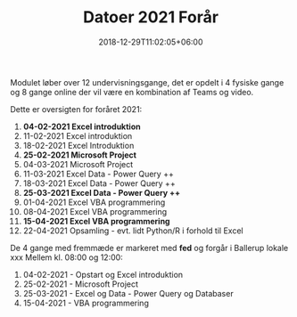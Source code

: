 ﻿---
title: "Datoer 2021 Forår"
date: 2018-12-29T11:02:05+06:00
weight: 2
draft: false
---
Modulet løber over 12 undervisningsgange, det er opdelt i 4 fysiske gange og 8 gange online der vil være en kombination af Teams og video.

Dette er oversigten for foråret 2021:

1. **04-02-2021	Excel introduktion**
2. 11-02-2021		Excel introduktion
3. 18-02-2021		Excel Introduktion
4. **25-02-2021	Microsoft Project**
5. 04-03-2021		Microsoft Project
6. 11-03-2021		Excel Data - Power Query ++
7. 18-03-2021		Excel Data - Power Query ++
8. **25-03-2021	Excel Data - Power Query ++**
9. 01-04-2021		Excel VBA programmering
10. 08-04-2021		Excel VBA programmering
11. **15-04-2021	    Excel VBA programmering**
12. 22-04-2021		Opsamling - evt. lidt Python/R i forhold til Excel

De 4 gange med fremmæde er markeret med **fed** og forgår i Ballerup lokale xxx Mellem kl. 08:00 og 12:00:

1. 04-02-2021 - Opstart og Excel introduktion
2. 25-02-2021 - Microsoft Project
3. 25-03-2021 - Excel og Data - Power Query og Databaser
4. 15-04-2021 - VBA programmering

